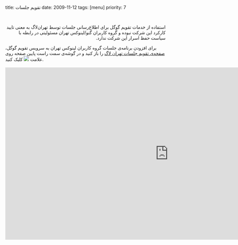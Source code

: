 title: تقویم جلسات
date: 2009-11-12
tags: [menu]
priority: 7


<p dir="rtl" style="text-align: right;">&nbsp;</p>
<p class="notice" dir="rtl" style="text-align: right;">استفاده از خدمات تقویم گوگل برای اطلاع‌رسانی جلسات توسط تهران‌لاگ به معنی تایید کارکرد این شرکت نبوده و گروه کاربران گنو/لینوکس تهران مسئولیتی در رابطه با سیاست حفظ اسرار این شرکت ندارد.</p>
برای افزودن برنامه‌ی جلسات گروه کاربران لینوکس تهران به سرویس تقویم گوگل، <a href="http://www.google.com/calendar/embed?src=bmExc3JmZWIxczZjazcxdnZ0N2RmMGx2Ym9AZ3JvdXAuY2FsZW5kYXIuZ29vZ2xlLmNvbQ" target="_blank">صفحه‌ی تقویم جلسات تهران لاگ</a> را باز کنید و در گوشه‌ی سمت راست پایین صفحه روی علامت&nbsp;<img src="/images/calendar_plus_en.gif"> کلیک کنید.<div dir="rtl">&nbsp;</div>
<div style="text-align: center;">
    <iframe src="https://www.google.com/calendar/embed?src=na1srfeb1s6ck71vvt7df0lvbo%40group.calendar.google.com&amp;ctz=Asia/Tehran&amp;hl=fa" style="border: 0; margin:auto;" frameborder="5" height="540" scrolling="no" width="1024"></iframe>
</div>

			